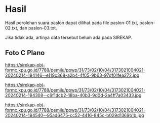 # Hasil

Hasil perolehan suara paslon dapat dilihat pada file paslon-01.txt, paslon-02.txt, dan paslon-03.txt.

Jika tidak ada, artinya data tersebut belum ada pada SIREKAP.

## Foto C Plano

https://sirekap-obj-formc.kpu.go.id/7788/pemilu/ppwp/31/73/02/10/04/3173021004021-20240214-194146--e119c368-a2b4-4f05-9b63-97df01fea272.jpg

https://sirekap-obj-formc.kpu.go.id/7788/pemilu/ppwp/31/73/02/10/04/3173021004021-20240214-194308--c6f1dcb2-18ba-40b3-9d0d-2a4ff7a03433.jpg

https://sirekap-obj-formc.kpu.go.id/7788/pemilu/ppwp/31/73/02/10/04/3173021004021-20240214-194540--95ad6475-cc52-4416-845c-b029d1369b1b.jpg
